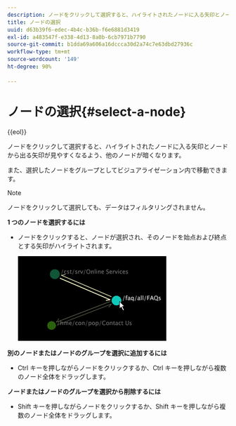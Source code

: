 ```yaml
---
description: ノードをクリックして選択すると、ハイライトされたノードに入る矢印とノードから出る矢印が見やすくなるよう、他のノードが暗くなります。
title: ノードの選択
uuid: d63b39f6-edec-4b4c-b36b-f6e6881d3419
exl-id: a483547f-e338-4d13-8a0b-6cb7971b7790
source-git-commit: b1dda69a606a16dccca30d2a74c7e63dbd27936c
workflow-type: tm+mt
source-wordcount: '149'
ht-degree: 90%

---
```


# ノードの選択{#select-a-node}

{{eol}}

ノードをクリックして選択すると、ハイライトされたノードに入る矢印とノードから出る矢印が見やすくなるよう、他のノードが暗くなります。

また、選択したノードをグループとしてビジュアライゼーション内で移動できます。

>[!NOTE]
>
>ノードをクリックして選択しても、データはフィルタリングされません。

**1 つのノードを選択するには**

* ノードをクリックすると、ノードが選択され、そのノードを始点および終点とする矢印がハイライトされます。

   ![](assets/vis_2DProcessMap_SelectNode.png)

**別のノードまたはノードのグループを選択に追加するには**

* Ctrl キーを押しながらノードをクリックするか、Ctrl キーを押しながら複数のノード全体をドラッグします。

**ノードまたはノードのグループを選択から削除するには**

* Shift キーを押しながらノードをクリックするか、Shift キーを押しながら複数のノード全体をドラッグします。
